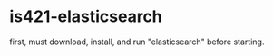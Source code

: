 is421-elasticsearch
===================
first, must download, install, and run "elasticsearch" before starting.
